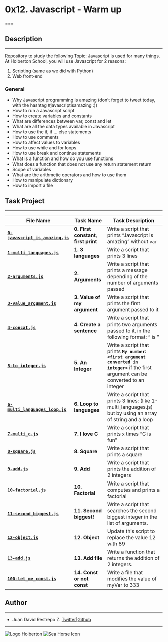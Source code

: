 # 0x12. Javascript - Warm up

===

## Description

---
Repository to study the following Topic: Javascript is used for many things. At Holberton School, you will use Javascript for 2 reasons:

1. Scripting (same as we did with Python)
2. Web front-end

### General

- Why Javascript programming is amazing (don’t forget to tweet today, with the hashtag #javascriptisamazing :))
- How to run a Javascript script
- How to create variables and constants
- What are differences between var, const and let
- What are all the data types available in Javascript
- How to use the if, if ... else statements
- How to use comments
- How to affect values to variables
- How to use while and for loops
- How to use break and continue statements
- What is a function and how do you use functions
- What does a function that does not use any return statement return
- Scope of variables
- What are the arithmetic operators and how to use them
- How to manipulate dictionary
- How to import a file

## Task Project

---
File Name|Task Name|Task Description
---|---|---
[**`0-javascript_is_amazing.js`**](https://github.com/jdrestre/holbertonschool-higher_level_programming/blob/master/0x12-javascript-warm_up/0-javascript_is_amazing.js)|**0. First constant, first print**|Write a script that prints “Javascript is amazing” without `var`
[**`1-multi_languages.js`**](https://github.com/jdrestre/holbertonschool-higher_level_programming/blob/master/0x12-javascript-warm_up/1-multi_languages.js)|**1. 3 languages**|Write a script that prints 3 lines
[**`2-arguments.js`**](https://github.com/jdrestre/holbertonschool-higher_level_programming/blob/master/0x12-javascript-warm_up/2-arguments.js)|**2. Arguments**|Write a script that prints a message depending of the number of arguments passed
[**`3-value_argument.js`**](https://github.com/jdrestre/holbertonschool-higher_level_programming/blob/master/0x12-javascript-warm_up/3-value_argument.js)|**3. Value of my argument**|Write a script that prints the first argument passed to it
[**`4-concat.js`**](https://github.com/jdrestre/holbertonschool-higher_level_programming/blob/master/0x12-javascript-warm_up/4-concat.js)|**4. Create a sentence**|Write a script that prints two arguments passed to it, in the following format: “ is ”
[**`5-to_integer.js`**](https://github.com/jdrestre/holbertonschool-higher_level_programming/blob/master/0x12-javascript-warm_up/5-to_integer.js)|**5. An Integer**|Write a script that prints **`My number`: `<first argument converted in integer>`** if the first argument can be converted to an integer
[**`6-multi_languages_loop.js`**](https://github.com/jdrestre/holbertonschool-higher_level_programming/blob/master/0x12-javascript-warm_up/6-multi_languages_loop.js)|**6. Loop to languages**|Write a script that prints 3 lines: (like 1-multi_languages.js) but by using an array of string and a loop
[**`7-multi_c.js`**](https://github.com/jdrestre/holbertonschool-higher_level_programming/blob/master/0x12-javascript-warm_up/7-multi_c.js)|**7. I love C**|Write a script that prints `x` times “C is fun”
[**`8-square.js`**](https://github.com/jdrestre/holbertonschool-higher_level_programming/blob/master/0x12-javascript-warm_up/8-square.js)|**8. Square**|Write a script that prints a square
[**`9-add.js`**](https://github.com/jdrestre/holbertonschool-higher_level_programming/blob/master/0x12-javascript-warm_up/9-add.js)|**9. Add**|Write a script that prints the addition of 2 integers
[**`10-factorial.js`**](https://github.com/jdrestre/holbertonschool-higher_level_programming/blob/master/0x12-javascript-warm_up/10-factorial.js)|**10. Factorial**|Write a script that computes and prints a factorial
[**`11-second_biggest.js`**](https://github.com/jdrestre/holbertonschool-higher_level_programming/blob/master/0x12-javascript-warm_up/11-second_biggest.js)|**11. Second biggest!**|Write a script that searches the second biggest integer in the list of arguments.
[**`12-object.js`**](https://github.com/jdrestre/holbertonschool-higher_level_programming/blob/master/0x12-javascript-warm_up/12-object.js)|**12. Object**|Update this script to replace the value 12 with 89
[**`13-add.js`**](https://github.com/jdrestre/holbertonschool-higher_level_programming/blob/master/0x12-javascript-warm_up/13-add.js)|**13. Add file**|Write a function that returns the addition of 2 integers.
[**`100-let_me_const.js`**](https://github.com/jdrestre/holbertonschool-higher_level_programming/blob/master/0x12-javascript-warm_up100-let_me_const.js)|**14. Const or not const**|Write a file that modifies the value of myVar to 333

## Author

---

- Juan David Restrepo Z. [Twitter](https://twitter.com/jdrestre)|[Github](https://github.com/jdrestre)

---
![Logo Holberton](https://www.holbertonschool.com/holberton-logo.png) ![Sea Horse Icon](https://intranet.hbtn.io/assets/holberton-logo-coral-27055cb2f875eb10bf3b3942e52a24581bc0667695bdc856d4f08b469b678000.png)
